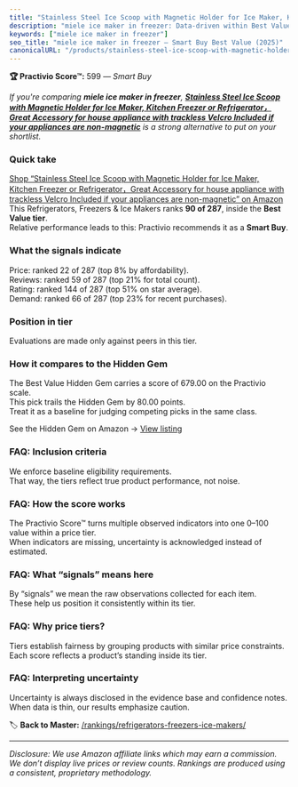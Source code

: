 ```yaml
---
title: "Stainless Steel Ice Scoop with Magnetic Holder for Ice Maker, Kitchen Freezer or Refrigerator，Great Accessory for house appliance with trackless Velcro Included if your appliances are non-magnetic"
description: "miele ice maker in freezer: Data-driven within Best Value ranking using the Practivio Score™. Positioned by quality, value, demand, findability, momentum."
keywords: ["miele ice maker in freezer"]
seo_title: "miele ice maker in freezer — Smart Buy Best Value (2025)"
canonicalURL: "/products/stainless-steel-ice-scoop-with-magnetic-holder-for-ice-maker-kitchen-freezer-or-refrigeratorgreat-accessory-for-house-appliance-with-trackless-velcro-included-if-your-appliances-are-non-magnetic-B0BNT3NQLR/"
---
```


**🏆 Practivio Score™:** 599 — _Smart Buy_


*If you're comparing **miele ice maker in freezer**, **[Stainless Steel Ice Scoop with Magnetic Holder for Ice Maker, Kitchen Freezer or Refrigerator，Great Accessory for house appliance with trackless Velcro Included if your appliances are non-magnetic](https://www.amazon.com/dp/B0BNT3NQLR?tag=practivio-20)** is a strong alternative to put on your shortlist.*
### Quick take
[Shop “Stainless Steel Ice Scoop with Magnetic Holder for Ice Maker, Kitchen Freezer or Refrigerator，Great Accessory for house appliance with trackless Velcro Included if your appliances are non-magnetic” on Amazon](https://www.amazon.com/dp/B0BNT3NQLR?tag=practivio-20)
This Refrigerators, Freezers & Ice Makers ranks **90 of 287**, inside the **Best Value tier**.  
Relative performance leads to this: Practivio recommends it as a **Smart Buy**.

### What the signals indicate
Price: ranked 22 of 287 (top 8% by affordability).  
Reviews: ranked 59 of 287 (top 21% for total count).  
Rating: ranked 144 of 287 (top 51% on star average).  
Demand: ranked 66 of 287 (top 23% for recent purchases).

### Position in tier
Evaluations are made only against peers in this tier.

### How it compares to the Hidden Gem
The Best Value Hidden Gem carries a score of 679.00 on the Practivio scale.  
This pick trails the Hidden Gem by 80.00 points.  
Treat it as a baseline for judging competing picks in the same class.  

See the Hidden Gem on Amazon → [View listing](https://www.amazon.com/dp/B07Y9S7L29?tag=practivio-20)

### FAQ: Inclusion criteria
We enforce baseline eligibility requirements.  
That way, the tiers reflect true product performance, not noise.

### FAQ: How the score works
The Practivio Score™ turns multiple observed indicators into one 0–100 value within a price tier.  
When indicators are missing, uncertainty is acknowledged instead of estimated.

### FAQ: What “signals” means here
By “signals” we mean the raw observations collected for each item.  
These help us position it consistently within its tier.

### FAQ: Why price tiers?
Tiers establish fairness by grouping products with similar price constraints.  
Each score reflects a product’s standing inside its tier.

### FAQ: Interpreting uncertainty
Uncertainty is always disclosed in the evidence base and confidence notes.  
When data is thin, our results emphasize caution.


🏷️ **Back to Master:** [/rankings/refrigerators-freezers-ice-makers/](/rankings/refrigerators-freezers-ice-makers/)

---
_Disclosure: We use Amazon affiliate links which may earn a commission. We don’t display live prices or review counts. Rankings are produced using a consistent, proprietary methodology._
